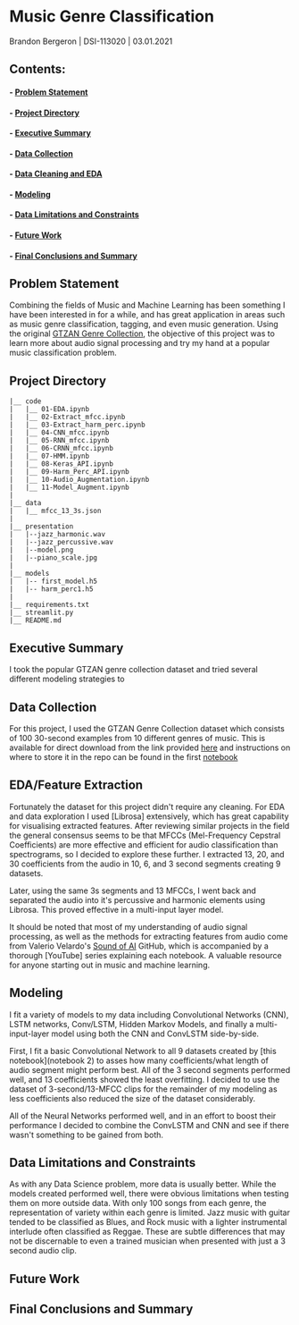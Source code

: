 # Music Genre Classification

Brandon Bergeron | DSI-113020 | 03.01.2021

## Contents:

#### - [Problem Statement](https://github.com/Rameshbabupv/dsi1130-project-5#problem-statement)
#### - [Project Directory](https://github.com/Rameshbabupv/dsi1130-project-5#project-directory)
#### - [Executive Summary](https://github.com/Rameshbabupv/dsi1130-project-5#executive-summary)
#### - [Data Collection](https://github.com/Rameshbabupv/dsi1130-project-5#data-collection)
#### - [Data Cleaning and EDA](https://github.com/Rameshbabupv/dsi1130-project-5#data-cleaning-and-eda)
#### - [Modeling](https://github.com/Rameshbabupv/dsi1130-project-5#modeling)
#### - [Data Limitations and Constraints](https://github.com/Rameshbabupv/dsi1130-project-5#data-limitations-and-constraints)
#### - [Future Work](https://github.com/Rameshbabupv/dsi1130-project-5#future-work)
#### - [Final Conclusions and Summary](https://github.com/Rameshbabupv/dsi1130-project-5#final-conclusions-and-summary)

## Problem Statement

Combining the fields of Music and Machine Learning has been something I have been interested in for a while, and has great application in areas such as music genre classification, tagging, and even music generation. Using the original [GTZAN Genre Collection](http://marsyas.info/downloads/datasets.html), the objective of this project was to learn more about audio signal processing and try my hand at a popular music classification problem. 


## Project Directory
```
|__ code
|   |__ 01-EDA.ipynb
|   |__ 02-Extract_mfcc.ipynb
|   |__ 03-Extract_harm_perc.ipynb
|   |__ 04-CNN_mfcc.ipynb
|   |__ 05-RNN_mfcc.ipynb
|   |__ 06-CRNN_mfcc.ipynb
|   |__ 07-HMM.ipynb
|   |__ 08-Keras_API.ipynb
|   |__ 09-Harm_Perc_API.ipynb
|   |__ 10-Audio_Augmentation.ipynb
|   |__ 11-Model_Augment.ipynb
|
|__ data
|   |__ mfcc_13_3s.json
|
|__ presentation
|   |--jazz_harmonic.wav
|   |--jazz_percussive.wav
|   |--model.png
|   |--piano_scale.jpg
|
|__ models
|   |-- first_model.h5
|   |-- harm_perc1.h5
|
|__ requirements.txt
|__ streamlit.py
|__ README.md
```

## Executive Summary

I took the popular GTZAN genre collection dataset and tried several different modeling strategies to  

## Data Collection

For this project, I used the GTZAN Genre Collection dataset which consists of 100 30-second examples from 10 different genres of music. This is available for direct download from the link provided [here](http://marsyas.info/downloads/datasets.html) and instructions on where to store it in the repo can be found in the first [notebook](https://github.com/brandonbergeron/MusicGenreClassification/blob/master/code/01-EDA.ipynb)


## EDA/Feature Extraction

Fortunately the dataset for this project didn't require any cleaning. For EDA and data exploration I used [Librosa] extensively, which has great capability for visualising extracted features. After reviewing similar projects in the field the general consensus seems to be that MFCCs (Mel-Frequency Cepstral Coefficients) are more effective and efficient for audio classification than spectrograms, so I decided to explore these further. I extracted 13, 20, and 30 coefficients from the audio in 10, 6, and 3 second segments creating 9 datasets.

Later, using the same 3s segments and 13 MFCCs, I went back and separated the audio into it's percussive and harmonic elements using Librosa. This proved effective in a multi-input layer model. 

It should be noted that most of my understanding of audio signal processing, as well as the methods for extracting features from audio come from Valerio Velardo's [Sound of AI]() GitHub, which is accompanied by a thorough [YouTube] series explaining each notebook. A valuable resource for anyone starting out in music and machine learning.

## Modeling

I fit a variety of models to my data including Convolutional Networks (CNN), LSTM networks, Conv/LSTM, Hidden Markov Models, and finally a multi-input-layer model using both the CNN and ConvLSTM side-by-side.

First, I fit a basic Convolutional Network to all 9 datasets created by [this notebook](notebook 2) to asses how many coefficients/what length of audio segment might perform best. All of the 3 second segments performed well, and 13 coefficients showed the least overfitting. I decided to use the dataset of 3-second/13-MFCC clips for the remainder of my modeling as less coefficients also reduced the size of the dataset considerably.

All of the Neural Networks performed well, and in an effort to boost their performance I decided to combine the ConvLSTM and CNN and see if there wasn't something to be gained from both.

## Data Limitations and Constraints

As with any Data Science problem, more data is usually better. While the models created performed well, there were obvious limitations when testing them on more outside data. With only 100 songs from each genre, the representation of variety within each genre is limited. Jazz music with guitar tended to be classified as Blues, and Rock music with a lighter instrumental interlude often classified as Reggae. These are subtle differences that may not be discernable to even a trained musician when presented with just a 3 second audio clip.

## Future Work




## Final Conclusions and Summary
